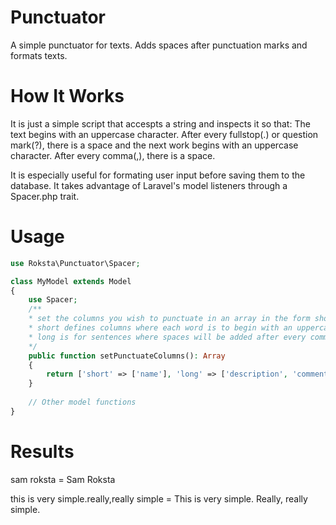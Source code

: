 # Punctuator
A simple punctuator for texts. Adds spaces after punctuation marks and formats texts.

# How It Works
It is just a simple script that accespts a string and inspects it so that:
  The text begins with an uppercase character.
  After every fullstop(.) or question mark(?), there is a space and the next work begins with an uppercase character.
  After every comma(,), there is a space.
  
It is especially useful for formating user input before saving them to the database. It takes advantage of Laravel's model listeners through a Spacer.php trait.
  
# Usage
```php
use Roksta\Punctuator\Spacer;

class MyModel extends Model
{
    use Spacer;
    /**
    * set the columns you wish to punctuate in an array in the form shown below;
    * short defines columns where each word is to begin with an uppercase letter, eg, names, locations, etc
    * long is for sentences where spaces will be added after every comma, fullstop, etc.
    */
    public function setPunctuateColumns(): Array
    {
        return ['short' => ['name'], 'long' => ['description', 'comments']];
    }
    
    // Other model functions
}

```

# Results
sam roksta = Sam Roksta

this is very simple.really,really simple = This is very simple. Really, really simple.
